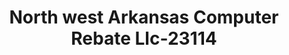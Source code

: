---
f_zip-code: 72762
f_state-code: AR
title: North west Arkansas Computer Rebate Llc-23114
f_phone: 479-872-0071
f_city-only: Springdale
f_address: 1772 West Sunset Avenue Suite C2 Springdale
f_location-unique-id: '23114'
slug: north-west-arkansas-computer-rebate-llc-23114
updated-on: '2024-05-30T13:46:58.046Z'
created-on: '2024-05-30T13:36:59.803Z'
published-on: '2024-05-30T13:54:32.469Z'
f_city-state: cms/city/springdale-ar.md
f_company: cms/company/north-west-arkansas-computer-rebate-llc.md
f_state: cms/state/arkansas.md
layout: '[payday-loan].html'
tags: payday-loan
---